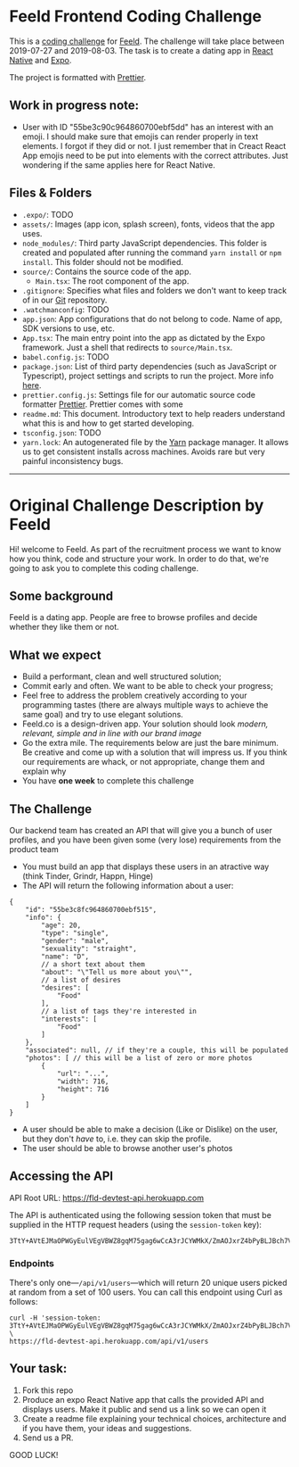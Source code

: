 # Feeld Frontend Coding Challenge

This is a [coding challenge](https://github.com/Feeld/frontend-developer-test) for [Feeld](https://feeld.co/). The challenge will take place between 2019-07-27 and 2019-08-03. The task is to create a dating app in [React Native](https://facebook.github.io/react-native/) and [Expo](https://expo.io/).

The project is formatted with [Prettier](https://prettier.io/).

## Work in progress note:

- User with ID "55be3c90c964860700ebf5dd" has an interest with an emoji. I should make sure that
  emojis can render properly in text elements. I forgot if they did or not. I just remember that in
  Creact React App emojis need to be put into <span> elements with the correct attributes. Just
  wondering if the same applies here for React Native.

## Files & Folders

- `.expo/`: TODO
- `assets/`: Images (app icon, splash screen), fonts, videos that the app uses.
- `node_modules/`: Third party JavaScript dependencies. This folder is created and populated after running the command `yarn install` or `npm install`. This folder should not be modified.
- `source/`: Contains the source code of the app.
  - `Main.tsx`: The root component of the app.
- `.gitignore`: Specifies what files and folders we don't want to keep track of in our [Git](https://git-scm.com/) repository.
- `.watchmanconfig`: TODO
- `app.json`: App configurations that do not belong to code. Name of app, SDK versions to use, etc.
- `App.tsx`: The main entry point into the app as dictated by the Expo framework. Just a shell that redirects to `source/Main.tsx`.
- `babel.config.js`: TODO
- `package.json`: List of third party dependencies (such as JavaScript or Typescript), project
  settings and scripts to run the project. More info [here](https://docs.npmjs.com/files/package.json).
- `prettier.config.js`: Settings file for our automatic source code formatter [Prettier](https://prettier.io/). Prettier comes with some
- `readme.md`: This document. Introductory text to help readers understand what this is and how to get started developing.
- `tsconfig.json`: TODO
- `yarn.lock`: An autogenerated file by the [Yarn](https://yarnpkg.com/lang/en/docs/yarn-lock/)
  package manager. It allows us to get consistent installs across machines. Avoids rare but very
  painful inconsistency bugs.

---

# Original Challenge Description by Feeld

Hi! welcome to Feeld. As part of the recruitment process we want to know how you think, code and structure your work. In order to do that, we're going to ask you to complete this coding challenge.

## Some background

Feeld is a dating app. People are free to browse profiles and decide whether they like them or not.

## What we expect

- Build a performant, clean and well structured solution;
- Commit early and often. We want to be able to check your progress;
- Feel free to address the problem creatively according to your programming tastes (there are always multiple ways to achieve the same goal) and try to use elegant solutions.
- Feeld.co is a design-driven app. Your solution should look _modern, relevant, simple and in line with our brand image_
- Go the extra mile. The requirements below are just the bare minimum. Be creative and come up with a solution that will impress us. If you think our requirements are whack, or not appropriate, change them and explain why
- You have **one week** to complete this challenge

## The Challenge

Our backend team has created an API that will give you a bunch of user profiles, and you have been given some (very lose) requirements from the product team

- You must build an app that displays these users in an atractive way (think Tinder, Grindr, Happn, Hinge)
- The API will return the following information about a user:

```
{
    "id": "55be3c8fc964860700ebf515",
    "info": {
        "age": 20,
        "type": "single",
        "gender": "male",
        "sexuality": "straight",
        "name": "D",
        // a short text about them
        "about": "\"Tell us more about you\"",
        // a list of desires
        "desires": [
            "Food"
        ],
        // a list of tags they're interested in
        "interests": [
            "Food"
        ]
    },
    "associated": null, // if they're a couple, this will be populated
    "photos": [ // this will be a list of zero or more photos
        {
            "url": "...",
            "width": 716,
            "height": 716
        }
    ]
}
```

- A user should be able to make a decision (Like or Dislike) on the user, but they don't _have_ to, i.e. they can skip the profile.
- The user should be able to browse another user's photos

## Accessing the API

API Root URL: https://fld-devtest-api.herokuapp.com

The API is authenticated using the following session token that must be supplied in the HTTP request headers (using the `session-token` key):

```
3TtY+AVtEJMaOPWGyEulVEgVBWZ8gqM75gag6wCcA3rJCYWMkX/ZmAOJxrZ4bPyBLJBch7VyMYD8ZCWoNPCUnJbT5M2iRWjJteGrfNhFzd+0oDbWQwiNAIdG0W9rHw7sKAAWk5uEzjs+lPykJnmy56LRwSFpoyxHC7p9G3KTQoQ=
```

### Endpoints

There's only one—`/api/v1/users`—which will return 20 unique users picked at random from a set of 100 users. You can call this endpoint using Curl as follows:

```
curl -H 'session-token: 3TtY+AVtEJMaOPWGyEulVEgVBWZ8gqM75gag6wCcA3rJCYWMkX/ZmAOJxrZ4bPyBLJBch7VyMYD8ZCWoNPCUnJbT5M2iRWjJteGrfNhFzd+0oDbWQwiNAIdG0W9rHw7sKAAWk5uEzjs+lPykJnmy56LRwSFpoyxHC7p9G3KTQoQ=' \
https://fld-devtest-api.herokuapp.com/api/v1/users
```

## Your task:

1. Fork this repo
2. Produce an expo React Native app that calls the provided API and displays users. Make it public and send us a link so we can open it
3. Create a readme file explaining your technical choices, architecture and if you have them, your ideas and suggestions.
4. Send us a PR.

GOOD LUCK!

